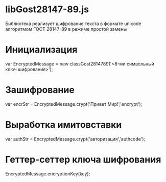 # libGost28147-89.js

Библиотека реализует шифрование текста в формате unicode
алгоритмом ГОСТ 28147-89 в режиме простой замены

# Инициализация
var EncryptedMessage = new classGost2814789('<8-ми символьный ключ шифрования>'); 

# Зашифрование
var encrStr = EncryptedMessage.crypt('Привет Мир!','encrypt');

# Выработка имитовставки
var authStr = EncryptedMessage.crypt('авторизация','authcode'); 

# Геттер-сеттер ключа шифрования
EncryptedMessage.encryptionKey(key); 
